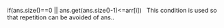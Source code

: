 if(ans.size()==0 || ans.get(ans.size()-1)<=arr[i])
​
​
This condition is used so that repetition can be avoided of ans..